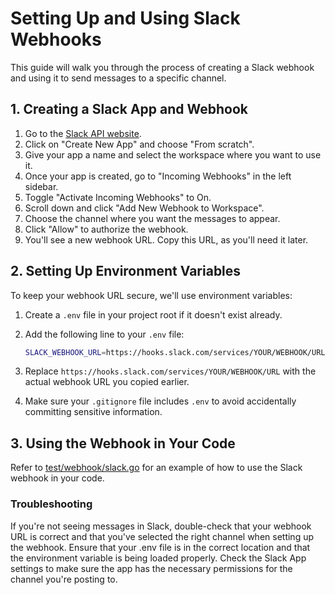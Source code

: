 # Setting Up and Using Slack Webhooks

This guide will walk you through the process of creating a Slack webhook and using it to send messages to a specific channel.

## 1. Creating a Slack App and Webhook

1. Go to the [Slack API website](https://api.slack.com/apps).
2. Click on "Create New App" and choose "From scratch".
3. Give your app a name and select the workspace where you want to use it.
4. Once your app is created, go to "Incoming Webhooks" in the left sidebar.
5. Toggle "Activate Incoming Webhooks" to On.
6. Scroll down and click "Add New Webhook to Workspace".
7. Choose the channel where you want the messages to appear.
8. Click "Allow" to authorize the webhook.
9. You'll see a new webhook URL. Copy this URL, as you'll need it later.

## 2. Setting Up Environment Variables

To keep your webhook URL secure, we'll use environment variables:

1. Create a `.env` file in your project root if it doesn't exist already.
2. Add the following line to your `.env` file:

    ```bash
    SLACK_WEBHOOK_URL=https://hooks.slack.com/services/YOUR/WEBHOOK/URL
    ```

3. Replace `https://hooks.slack.com/services/YOUR/WEBHOOK/URL` with the actual webhook URL you copied earlier.
4. Make sure your `.gitignore` file includes `.env` to avoid accidentally committing sensitive information.

## 3. Using the Webhook in Your Code

Refer to [test/webhook/slack.go](test/webhook/slack.go) for an example of how to use the Slack webhook in your code.

### Troubleshooting

If you're not seeing messages in Slack, double-check that your webhook URL is correct and that you've selected the right channel when setting up the webhook.
Ensure that your .env file is in the correct location and that the environment variable is being loaded properly.
Check the Slack App settings to make sure the app has the necessary permissions for the channel you're posting to.
